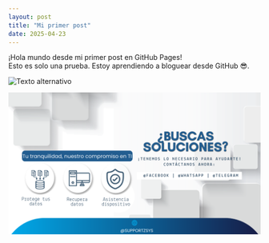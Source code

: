 ```yaml
---
layout: post
title: "Mi primer post"
date: 2025-04-23
---
```


¡Hola mundo desde mi primer post en GitHub Pages!  
Esto es solo una prueba. Estoy aprendiendo a bloguear desde GitHub 😎.


![Texto alternativo](https://upload.wikimedia.org/wikipedia/commons/thumb/4/48/Markdown-mark.svg/1280px-Markdown-mark.svg.png)

![Texto alternativo](/assets/TIZSyS.png)
